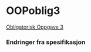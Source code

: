 # OOPoblig3
[Obligatorisk Oppgave 3](http://dbsys.info/6109/leksjon13/index.html)

### Endringer fra spesifikasjon
